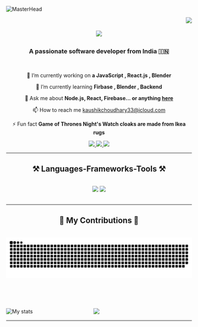 ![MasterHead](https://webcoder.co.in/wp-content/uploads/2021/04/website.gif)

<img align="right" src="https://visitor-badge.laobi.icu/badge?page_id=salesp07.salesp07" />

<h1 align="center">
    <img src="https://readme-typing-svg.herokuapp.com/?font=Righteous&size=35&center=true&vCenter=true&width=500&height=70&duration=4000&lines=Hi+There!+👋;+I'm+Shaswat+Choudhary!;" />
</h1>

<h3 align="center">A passionate software developer from India 🇮🇳 </h3>

<br/>

<div align="center">
 
 🔭 I’m currently working on **a JavaScript , React.js , Blender**
 
 🌱 I’m currently learning **Firbase , Blender , Backend**

💬 Ask me about **Node.js, React, Firebase... or anything [here]()**

📫 How to reach me kaushikchoudhary33@icloud.com

⚡ Fun fact **Game of Thrones Night's Watch cloaks are made from Ikea rugs**

 </div>
 
<div align="center"> 
  <a href="mailto:kaushikchoudhary33@gmail.com">
    <img src="https://img.shields.io/badge/Gmail-333333?style=for-the-badge&logo=gmail&logoColor=red" />
  </a>
  <a href="https://www.linkedin.com/in/shaswat-choudhary-6a36b824b" target="_blank">
    <img src="https://img.shields.io/badge/LinkedIn-0077B5?style=for-the-badge&logo=linkedin&logoColor=white" target="_blank" />
  </a>
  <a href="[https://salesp07.github.io](https://shaswatchoudhary.github.io/portfolio/)" target="_blank">
     <img src="https://img.shields.io/badge/Portfolio-FF5722?style=for-the-badge&logo=todoist&logoColor=white" target="_blank" /> <!-- sqlite, safari, google-chrome are other good icon options -->
  </a>
</div>

 <hr/>
 
<h2 align="center">⚒️ Languages-Frameworks-Tools ⚒️</h2>
<br/>
<div align="center">
    <img src="https://skillicons.dev/icons?i=react,bootstrap,mui,html,css,vscode,github,figma,notion,tailwind,git" />
    <img src="https://skillicons.dev/icons?i=nodejs,javascript,blender,express,firebase,mongodb,c,java," /><br>
</div>

<br/>
<hr/>

<div align="center">
  <h2>🐍 My Contributions 🐍</h2>
  <br>
  <img alt="snake eating my contributions" src="https://raw.githubusercontent.com/salesp07/salesp07/output/github-contribution-grid-snake.svg" />
  
  <br/><br/><br/>
</div>
<picture>
  <source
    srcset="https://github-readme-stats.vercel.app/api?username=ShaswatChoudhary&show_icons=true&theme=dark"
    media="(prefers-color-scheme: dark)"
  />
  <source
    srcset="https://github-readme-stats.vercel.app/api?username=ShaswatChoudhary&show_icons=true"
    media="(prefers-color-scheme: light), (prefers-color-scheme: no-preference)"
  />
  <img alt="My stats" align ="left" width="47%" src="https://github-readme-stats.vercel.app/api?username=Shaswatchoudhary&show_icons=true&theme=radical)
" />
  <img  src="https://github-readme-stats.vercel.app/api/top-langs/?username=Shaswatchoudhary&layout=donut)](https://github.com/Shaswatchoudhary/github-readme-stats)
"/>
</picture>

<hr/>



